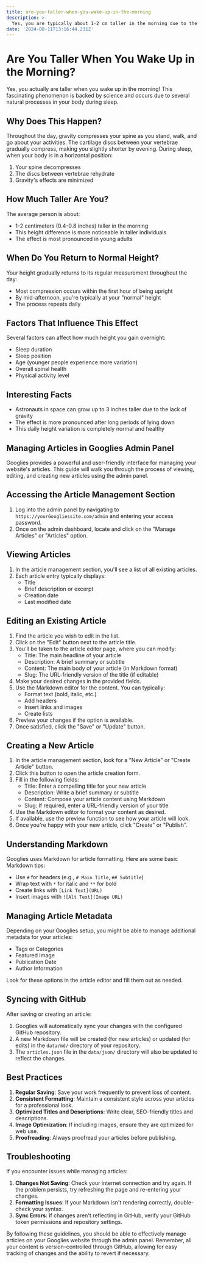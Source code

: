 ```yaml
---
title: are-you-taller-when-you-wake-up-in-the-morning
description: >-
  Yes, you are typically about 1-2 cm taller in the morning due to the spine's natural decompression during sleep.
date: '2024-08-11T13:16:44.231Z'
---
```

# Are You Taller When You Wake Up in the Morning?

Yes, you actually are taller when you wake up in the morning! This fascinating phenomenon is backed by science and occurs due to several natural processes in your body during sleep.

## Why Does This Happen?

Throughout the day, gravity compresses your spine as you stand, walk, and go about your activities. The cartilage discs between your vertebrae gradually compress, making you slightly shorter by evening. During sleep, when your body is in a horizontal position:

1. Your spine decompresses
2. The discs between vertebrae rehydrate
3. Gravity's effects are minimized

## How Much Taller Are You?

The average person is about:
- 1-2 centimeters (0.4-0.8 inches) taller in the morning
- This height difference is more noticeable in taller individuals
- The effect is most pronounced in young adults

## When Do You Return to Normal Height?

Your height gradually returns to its regular measurement throughout the day:
- Most compression occurs within the first hour of being upright
- By mid-afternoon, you're typically at your "normal" height
- The process repeats daily

## Factors That Influence This Effect

Several factors can affect how much height you gain overnight:
- Sleep duration
- Sleep position
- Age (younger people experience more variation)
- Overall spinal health
- Physical activity level

## Interesting Facts

- Astronauts in space can grow up to 3 inches taller due to the lack of gravity
- The effect is more pronounced after long periods of lying down
- This daily height variation is completely normal and healthy

## Managing Articles in Googlies Admin Panel

Googlies provides a powerful and user-friendly interface for managing your website's articles. This guide will walk you through the process of viewing, editing, and creating new articles using the admin panel.

## Accessing the Article Management Section

1. Log into the admin panel by navigating to `https://yourGoogliessite.com/admin` and entering your access password.
2. Once on the admin dashboard, locate and click on the "Manage Articles" or "Articles" option.

## Viewing Articles

1. In the article management section, you'll see a list of all existing articles.
2. Each article entry typically displays:
   - Title
   - Brief description or excerpt
   - Creation date
   - Last modified date

## Editing an Existing Article

1. Find the article you wish to edit in the list.
2. Click on the "Edit" button next to the article title.
3. You'll be taken to the article editor page, where you can modify:
   - Title: The main headline of your article
   - Description: A brief summary or subtitle
   - Content: The main body of your article (in Markdown format)
   - Slug: The URL-friendly version of the title (if editable)
4. Make your desired changes in the provided fields.
5. Use the Markdown editor for the content. You can typically:
   - Format text (bold, italic, etc.)
   - Add headers
   - Insert links and images
   - Create lists
6. Preview your changes if the option is available.
7. Once satisfied, click the "Save" or "Update" button.

## Creating a New Article

1. In the article management section, look for a "New Article" or "Create Article" button.
2. Click this button to open the article creation form.
3. Fill in the following fields:
   - Title: Enter a compelling title for your new article
   - Description: Write a brief summary or subtitle
   - Content: Compose your article content using Markdown
   - Slug: If required, enter a URL-friendly version of your title
4. Use the Markdown editor to format your content as desired.
5. If available, use the preview function to see how your article will look.
6. Once you're happy with your new article, click "Create" or "Publish".

## Understanding Markdown

Googlies uses Markdown for article formatting. Here are some basic Markdown tips:

- Use `#` for headers (e.g., `# Main Title`, `## Subtitle`)
- Wrap text with `*` for italic and `**` for bold
- Create links with `[Link Text](URL)`
- Insert images with `![Alt Text](Image URL)`

## Managing Article Metadata

Depending on your Googlies setup, you might be able to manage additional metadata for your articles:

- Tags or Categories
- Featured Image
- Publication Date
- Author Information

Look for these options in the article editor and fill them out as needed.

## Syncing with GitHub

After saving or creating an article:

1. Googlies will automatically sync your changes with the configured GitHub repository.
2. A new Markdown file will be created (for new articles) or updated (for edits) in the `data/md/` directory of your repository.
3. The `articles.json` file in the `data/json/` directory will also be updated to reflect the changes.

## Best Practices

1. **Regular Saving**: Save your work frequently to prevent loss of content.
2. **Consistent Formatting**: Maintain a consistent style across your articles for a professional look.
3. **Optimized Titles and Descriptions**: Write clear, SEO-friendly titles and descriptions.
4. **Image Optimization**: If including images, ensure they are optimized for web use.
5. **Proofreading**: Always proofread your articles before publishing.

## Troubleshooting

If you encounter issues while managing articles:

1. **Changes Not Saving**: Check your internet connection and try again. If the problem persists, try refreshing the page and re-entering your changes.
2. **Formatting Issues**: If your Markdown isn't rendering correctly, double-check your syntax.
3. **Sync Errors**: If changes aren't reflecting in GitHub, verify your GitHub token permissions and repository settings.

By following these guidelines, you should be able to effectively manage articles on your Googlies website through the admin panel. Remember, all your content is version-controlled through GitHub, allowing for easy tracking of changes and the ability to revert if necessary.
